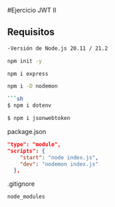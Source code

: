 #Ejercicio JWT II

## Requisitos

```sh
-Versión de Node.js 20.11 / 21.2
```

```sh
npm init -y
```

```sh
npm i express
```

````sh
npm i -D nodemon

```sh
$ npm i dotenv
````

```sh
$ npm i jsonwebtoken

```

package.json

```json
"type": "module",
"scripts": {
    "start": "node index.js",
    "dev": "nodemon index.js"
  },
```

.gitignore

```sh
node_modules
```

